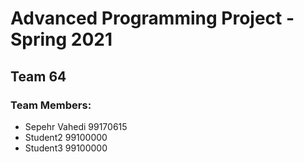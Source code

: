 # Advanced Programming Project - Spring 2021
## Team 64

### Team Members:
- Sepehr Vahedi 99170615
- Student2 99100000
- Student3 99100000
